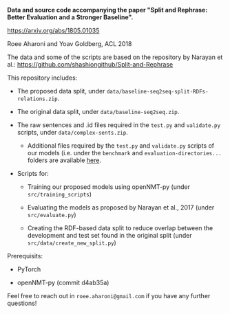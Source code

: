 **Data and source code accompanying the paper "Split and Rephrase: Better Evaluation and a Stronger Baseline".**

https://arxiv.org/abs/1805.01035

Roee Aharoni and Yoav Goldberg, ACL 2018 

The data and some of the scripts are based on the repository by Narayan et al.: https://github.com/shashiongithub/Split-and-Rephrase

This repository includes: 

- The proposed data split, under `data/baseline-seq2seq-split-RDFs-relations.zip`.

- The original data split, under `data/baseline-seq2seq.zip`.

- The raw sentences and .id files required in the `test.py` and `validate.py` scripts, under `data/complex-sents.zip`.
  
  - Additional files required by the `test.py` and `validate.py` scripts of our models (i.e. under the `benchmark` and `evaluation-directories...` folders are available [here](https://drive.google.com/open?id=1KagOaUv1hlAK8ONYiyH6rXJHjGANk8Qj).

- Scripts for: 

  - Training our proposed models using openNMT-py (under `src/training_scripts`)

  - Evaluating the models as proposed by Narayan et al., 2017 (under `src/evaluate.py`)

  - Creating the RDF-based data split to reduce overlap between the development and test set found in the original split (under `src/data/create_new_split.py`)

Prerequisits:

- PyTorch

- openNMT-py (commit d4ab35a)

Feel free to reach out in `roee.aharoni@gmail.com` if you have any further questions! 
